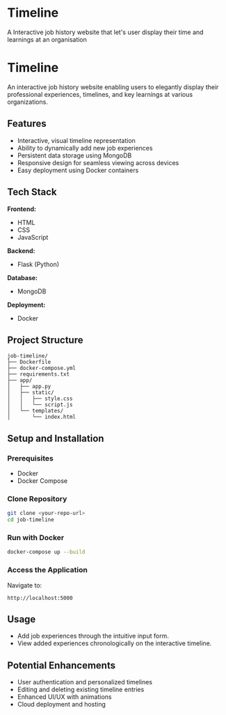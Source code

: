 # Timeline
A Interactive job history website that let's user display their time and learnings at an organisation


# Timeline

An interactive job history website enabling users to elegantly display their professional experiences, timelines, and key learnings at various organizations.

## Features

* Interactive, visual timeline representation
* Ability to dynamically add new job experiences
* Persistent data storage using MongoDB
* Responsive design for seamless viewing across devices
* Easy deployment using Docker containers

## Tech Stack

**Frontend:**

* HTML
* CSS
* JavaScript

**Backend:**

* Flask (Python)

**Database:**

* MongoDB

**Deployment:**

* Docker

## Project Structure

```
job-timeline/
├── Dockerfile
├── docker-compose.yml
├── requirements.txt
├── app/
│   ├── app.py
│   ├── static/
│   │   ├── style.css
│   │   └── script.js
│   └── templates/
│       └── index.html
```

## Setup and Installation

### Prerequisites

* Docker
* Docker Compose

### Clone Repository

```bash
git clone <your-repo-url>
cd job-timeline
```

### Run with Docker

```bash
docker-compose up --build
```

### Access the Application

Navigate to:

```
http://localhost:5000
```

## Usage

* Add job experiences through the intuitive input form.
* View added experiences chronologically on the interactive timeline.

## Potential Enhancements

* User authentication and personalized timelines
* Editing and deleting existing timeline entries
* Enhanced UI/UX with animations
* Cloud deployment and hosting
